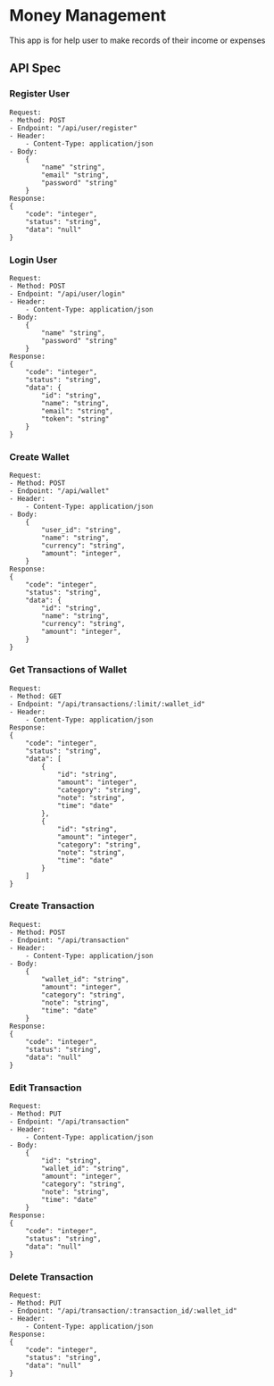 # Money Management
This app is for help user to make records of their income or expenses
## API Spec

### Register User
	Request:
	- Method: POST
	- Endpoint: "/api/user/register"
	- Header:
		- Content-Type: application/json
	- Body:
		{
			"name" "string",
			"email" "string",
			"password" "string"
		}
	Response:
	{
		"code": "integer",
		"status": "string",
		"data": "null"
	}

### Login User
	Request:
	- Method: POST
	- Endpoint: "/api/user/login"
	- Header:
		- Content-Type: application/json
	- Body:
		{
			"name" "string",
			"password" "string"
		}
	Response:
	{
		"code": "integer",
		"status": "string",
		"data": {
			"id": "string",
			"name": "string",
			"email": "string",
			"token": "string"
		}
	}

### Create Wallet
	Request:
	- Method: POST
	- Endpoint: "/api/wallet"
	- Header:
		- Content-Type: application/json
	- Body:
		{
			"user_id": "string",
			"name": "string",
			"currency": "string",
			"amount": "integer",
		}
	Response:
	{
		"code": "integer",
		"status": "string",
		"data": {
			"id": "string",
			"name": "string",
			"currency": "string",
			"amount": "integer",
		}
	}

### Get Transactions of Wallet
	Request:
	- Method: GET
	- Endpoint: "/api/transactions/:limit/:wallet_id"
	- Header:
		- Content-Type: application/json
	Response:
	{
		"code": "integer",
		"status": "string",
		"data": [
			{
				"id": "string",
				"amount": "integer",
				"category": "string",
				"note": "string",
				"time": "date"
			},
			{
				"id": "string",
				"amount": "integer",
				"category": "string",
				"note": "string",
				"time": "date"
			}
		]
	}

### Create Transaction
	Request:
	- Method: POST
	- Endpoint: "/api/transaction"
	- Header:
		- Content-Type: application/json
	- Body:
		{
			"wallet_id": "string",
			"amount": "integer",
			"category": "string",
			"note": "string",
			"time": "date"
		}
	Response:
	{
		"code": "integer",
		"status": "string",
		"data": "null"
	}

### Edit Transaction
	Request:
	- Method: PUT
	- Endpoint: "/api/transaction"
	- Header:
		- Content-Type: application/json
	- Body:
		{
			"id": "string",
			"wallet_id": "string",
			"amount": "integer",
			"category": "string",
			"note": "string",
			"time": "date"
		}
	Response:
	{
		"code": "integer",
		"status": "string",
		"data": "null"
	}

### Delete Transaction
	Request:
	- Method: PUT
	- Endpoint: "/api/transaction/:transaction_id/:wallet_id"
	- Header:
		- Content-Type: application/json
	Response:
	{
		"code": "integer",
		"status": "string",
		"data": "null"
	}
